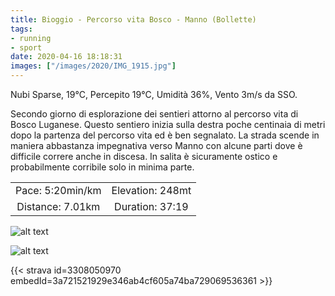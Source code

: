 ```yaml
---
title: Bioggio - Percorso vita Bosco - Manno (Bollette) 
tags:
- running
- sport
date: 2020-04-16 18:18:31
images: ["/images/2020/IMG_1915.jpg"]
---
```


Nubi Sparse, 19°C, Percepito 19°C, Umidità 36%, Vento 3m/s da SSO.

Secondo giorno di esplorazione dei sentieri attorno al percorso vita di Bosco Luganese.
Questo sentiero inizia sulla destra poche centinaia di metri dopo la partenza del percorso vita ed è ben segnalato. 
La strada scende in maniera abbastanza impegnativa verso Manno con alcune parti dove è difficile correre anche in discesa. In salita è sicuramente ostico e probabilmente corribile solo in minima parte.

| | |
| :-: | :-: |
| Pace: 5:20min/km | Elevation: 248mt |
| Distance: 7.01km | Duration: 37:19 |

![alt text](/images/2020/IMG_1915.jpg "Image")

![alt text](/images/2020/20200416-activity-map.png "map")


{{< strava id=3308050970 embedId=3a721521929e346ab4cf605a74ba729069536361 >}}
